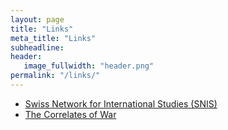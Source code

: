 ```yaml
---
layout: page
title: "Links"
meta_title: "Links"
subheadline: 
header:
   image_fullwidth: "header.png"
permalink: "/links/"
---
```

- [Swiss Network for International Studies (SNIS)](http://www.snis.ch)
- [The Correlates of War](http://www.correlatesofwar.org)
